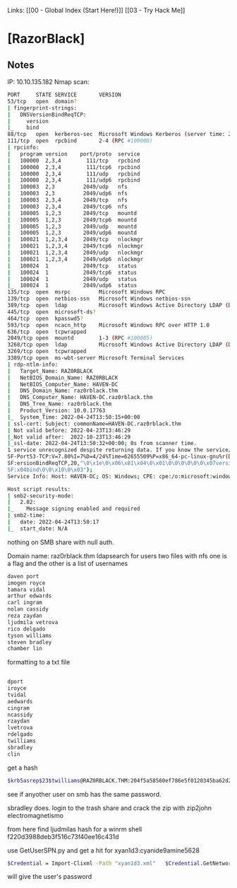 Links: [[00 - Global Index (Start Here!)]] [[03 - Try Hack Me]]

# [RazorBlack]
## Notes

IP: 10.10.135.182
Nmap scan:
```bash
PORT     STATE SERVICE       VERSION
53/tcp   open  domain?
| fingerprint-strings: 
|   DNSVersionBindReqTCP: 
|     version
|_    bind
88/tcp   open  kerberos-sec  Microsoft Windows Kerberos (server time: 2022-04-24 13:47:49Z)
111/tcp  open  rpcbind       2-4 (RPC #100000)
| rpcinfo: 
|   program version    port/proto  service
|   100000  2,3,4        111/tcp   rpcbind
|   100000  2,3,4        111/tcp6  rpcbind
|   100000  2,3,4        111/udp   rpcbind
|   100000  2,3,4        111/udp6  rpcbind
|   100003  2,3         2049/udp   nfs
|   100003  2,3         2049/udp6  nfs
|   100003  2,3,4       2049/tcp   nfs
|   100003  2,3,4       2049/tcp6  nfs
|   100005  1,2,3       2049/tcp   mountd
|   100005  1,2,3       2049/tcp6  mountd
|   100005  1,2,3       2049/udp   mountd
|   100005  1,2,3       2049/udp6  mountd
|   100021  1,2,3,4     2049/tcp   nlockmgr
|   100021  1,2,3,4     2049/tcp6  nlockmgr
|   100021  1,2,3,4     2049/udp   nlockmgr
|   100021  1,2,3,4     2049/udp6  nlockmgr
|   100024  1           2049/tcp   status
|   100024  1           2049/tcp6  status
|   100024  1           2049/udp   status
|_  100024  1           2049/udp6  status
135/tcp  open  msrpc         Microsoft Windows RPC
139/tcp  open  netbios-ssn   Microsoft Windows netbios-ssn
389/tcp  open  ldap          Microsoft Windows Active Directory LDAP (Domain: raz0rblack.thm, Site: Default-First-Site-Name)
445/tcp  open  microsoft-ds?
464/tcp  open  kpasswd5?
593/tcp  open  ncacn_http    Microsoft Windows RPC over HTTP 1.0
636/tcp  open  tcpwrapped
2049/tcp open  mountd        1-3 (RPC #100005)
3268/tcp open  ldap          Microsoft Windows Active Directory LDAP (Domain: raz0rblack.thm, Site: Default-First-Site-Name)
3269/tcp open  tcpwrapped
3389/tcp open  ms-wbt-server Microsoft Terminal Services
| rdp-ntlm-info: 
|   Target_Name: RAZ0RBLACK
|   NetBIOS_Domain_Name: RAZ0RBLACK
|   NetBIOS_Computer_Name: HAVEN-DC
|   DNS_Domain_Name: raz0rblack.thm
|   DNS_Computer_Name: HAVEN-DC.raz0rblack.thm
|   DNS_Tree_Name: raz0rblack.thm
|   Product_Version: 10.0.17763
|_  System_Time: 2022-04-24T13:50:15+00:00
| ssl-cert: Subject: commonName=HAVEN-DC.raz0rblack.thm
| Not valid before: 2022-04-23T13:46:29
|_Not valid after:  2022-10-23T13:46:29
|_ssl-date: 2022-04-24T13:50:32+00:00; 0s from scanner time.
1 service unrecognized despite returning data. If you know the service/version, please submit the following fingerprint at https://nmap.org/cgi-bin/submit.cgi?new-service :
SF-Port53-TCP:V=7.80%I=7%D=4/24%Time=62655509%P=x86_64-pc-linux-gnu%r(DNSV
SF:ersionBindReqTCP,20,"\0\x1e\0\x06\x81\x04\0\x01\0\0\0\0\0\0\x07version\
SF:x04bind\0\0\x10\0\x03");
Service Info: Host: HAVEN-DC; OS: Windows; CPE: cpe:/o:microsoft:windows

Host script results:
| smb2-security-mode: 
|   2.02: 
|_    Message signing enabled and required
| smb2-time: 
|   date: 2022-04-24T13:50:17
|_  start_date: N/A
```
nothing on SMB share with null auth.

Domain name: raz0rblack.thm
ldapsearch for users
two files with  nfs one is a flag and the other is a list of usernames
```bash
daven port  
imogen royce  
tamara vidal  
arthur edwards  
carl ingram  
nolan cassidy  
reza zaydan  
ljudmila vetrova  
rico delgado  
tyson williams  
steven bradley  
chamber lin
```
formatting to a txt file
```bash
  
dport  
iroyce  
tvidal  
aedwards  
cingram  
ncassidy  
rzaydan  
lvetrova  
rdelgado  
twilliams  
sbradley
clin
```
get a hash
```bash
$krb5asrep$23$twilliams@RAZ0RBLACK.THM:204f5a58560ef786e5f0120345ba62d2$929df2cdb8bad3adaed4af263406e9bda1f0680d1beddb5571f1844dd6e784832880d2eb85f4f7a94d6b0ef0c2f30fd7eac4bb3096e1c19cd1eb320d7efb74de0107b0ac20f58ebb53d7908bf595ff40197b66c512165a5f02e98963c54d20d48f72da656d4ef4e3683eacfb6d16e2e1914670060196b14ca54f37a7c5c269063579ede5a179ff4f9da3ace5f57e6fc2bcbcd09d06b54de5af4e4cd33982c303734bf3f54c7fe6ba7039cb9a44457d2fac16d09cf42c1cc8b74e29bc6766894d6a2f32c1f0b74a2bb2b1bea46e85442999745ebd80a3b1d8fc733df2a0e83582c5649f140f8f04840eaba9687397b58f:roastpotatoes
```

see if anyother user on smb has the same password.

sbradley does.
login to the trash share and crack the zip with zip2john
electromagnetismo

from here find ljudmilas hash for a winrm shell f220d3988deb3f516c73f40ee16c431d 

use GetUserSPN.py and get a hit for xyan1d3:cyanide9amine5628
```bash
$Credential = Import-Clixml -Path "xyan1d3.xml"   $Credential.GetNetworkCredential().password
```
will give the user's password